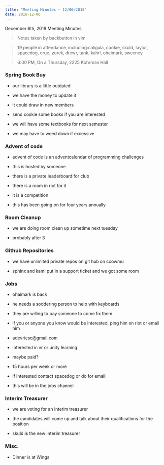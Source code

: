 ```yaml
---
title: "Meeting Minutes – 12/06/2018"
date: 2018-12-06
---
```

December 6th, 2018 Meeting Minutes
> Notes taken by backbutton in vim

> 19 people in attendance, including:caligula, cookie, skuld, taylor, spacedog, crue, zurek, drewr, tank, kahrl, ohaimark, sweeney





> 6:00 PM, On a Thursday, 2225 Kohrman Hall

### Spring Book Buy

* our library is a little outdated

* we have the money to update it

* it could draw in new members

* send cookie some books if you are interested

* we will have some textbooks for next semester

* we may have to weed down if excessive

### Advent of code

* advent of code  is an adventcalendar of programming challenges

* this is hosted by someone

* there is a private leaderboard for club

* there is a room in riot for it

* it is a competition

* this has been going on for four years annually

### Room Cleanup

* we are doing room clean up sometime next tuesday

* probably after 3

### Github Repositories

* we have unlimited private repos on git hub on ccowmu

* sphinx and kami put in a support ticket and we got some room

### Jobs

* ohaimark is back

* he needs a soddering person to help with keyboards

* they are willing to pay someone to come fix them

* if you or anyone you know would be interested, ping him on riot or email him

* adevriesc@gmail.com

* interested in vr or unity learning

* maybe paid?

* 15 hours per week or more

* if interested contact spacedog or do for email

* this will be in the jobs channel

### Interim Treasurer

* we are voting for an interim treasurer

* the candidates will come up and talk about their qualifications for the position

* skuld is the new interim treasurer

### Misc.  

* Dinner is at Wings
